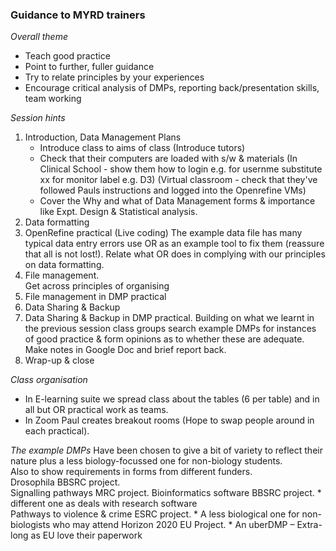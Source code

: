 ### Guidance to MYRD trainers

_Overall theme_
* Teach good practice
* Point to further, fuller guidance
* Try to relate principles by your experiences
* Encourage critical analysis of DMPs, reporting back/presentation skills, team working

_Session hints_
1. 	Introduction, Data Management Plans 
    * Introduce class to aims of class (Introduce tutors)
    * Check that their computers are loaded with s/w & materials
    (In Clinical School - show them how to login e.g. for usernme substitute xx for monitor label e.g. D3)
    (Virtual classroom - check that they've followed Pauls instructions and logged into the Openrefine VMs)
    * Cover the Why and what of Data Management forms & importance like Expt. Design & Statistical analysis.    
2.	Data formatting 
3.	OpenRefine practical (Live coding)
    The example data file has many typical data entry errors use OR as an example tool to fix them (reassure 
    that all is not lost!).
    Relate what OR does in complying with our principles on data formatting.
4.	File management.  
    Get across principles of organising 
5.	File management in DMP practical 
6.	Data Sharing & Backup 
7.	Data Sharing & Backup in DMP practical. 
    Building on what we learnt in the previous session class groups search example DMPs for instances
    of good practice & form opinions as to whether these are adequate. Make notes in Google Doc and brief report
    back.
8.	Wrap-up & close

_Class organisation_
* In E-learning suite we spread class about the tables (6 per table) and in all but OR practical work as teams.
* In Zoom Paul creates breakout rooms (Hope to swap people around in each practical).  

_The example DMPs_
Have been chosen to give a bit of variety to reflect their nature plus a less biology-focussed one for non-biology students.   
Also to show requirements in forms from different funders.   
Drosophila BBSRC project.                                         
Signalling pathways MRC project.
Bioinformatics software BBSRC project.                   * different one as deals with research software                                               
Pathways to violence & crime ESRC project.               * A less biological one for non-biologists who may attend
Horizon 2020 EU Project.                                 * An uberDMP – Extra-long as EU love their paperwork

